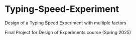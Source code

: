 # Typing-Speed-Experiment
Design of a Typing Speed Experiment with multiple factors

Final Project for Design of Experiments course (Spring 2025)

